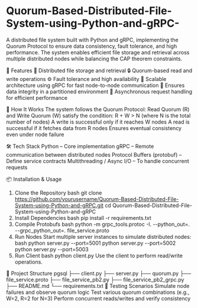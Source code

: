 # Quorum-Based-Distributed-File-System-using-Python-and-gRPC-

A distributed file system built with Python and gRPC, implementing the Quorum Protocol to ensure data consistency, fault tolerance, and high performance. The system enables efficient file storage and retrieval across multiple distributed nodes while balancing the CAP theorem constraints.

🔧 Features
📁 Distributed file storage and retrieval
🔒 Quorum-based read and write operations
⚙️ Fault tolerance and high availability
🚀 Scalable architecture using gRPC for fast node-to-node communication
🔄 Ensures data integrity in a partitioned environment
📡 Asynchronous request handling for efficient performance

🧠 How It Works
The system follows the Quorum Protocol:
Read Quorum (R) and Write Quorum (W) satisfy the condition:
R + W > N (where N is the total number of nodes)
A write is successful only if it reaches W nodes
A read is successful if it fetches data from R nodes
Ensures eventual consistency even under node failure

🛠️ Tech Stack
Python – Core implementation
gRPC – Remote communication between distributed nodes
Protocol Buffers (protobuf) – Define service contracts
Multithreading / Async I/O – To handle concurrent requests

📦 Installation & Usage
1. Clone the Repository
bash
git clone https://github.com/yourusername/Quorum-Based-Distributed-File-System-using-Python-and-gRPC.git
cd Quorum-Based-Distributed-File-System-using-Python-and-gRPC
2. Install Dependencies
bash
pip install -r requirements.txt
3. Compile Protobufs
bash
python -m grpc_tools.protoc -I. --python_out=. --grpc_python_out=. file_service.proto
4. Run Nodes
Start multiple server instances to simulate distributed nodes:
bash
python server.py --port=5001
python server.py --port=5002
python server.py --port=5003
5. Run Client
bash
python client.py
Use the client to perform read/write operations.

📁 Project Structure
pgsql
├── client.py
├── server.py
├── quorum.py
├── file_service.proto
├── file_service_pb2.py
├── file_service_pb2_grpc.py
├── README.md
└── requirements.txt
🧪 Testing Scenarios
Simulate node failures and observe quorum logic
Test various quorum combinations (e.g., W=2, R=2 for N=3)
Perform concurrent reads/writes and verify consistency
